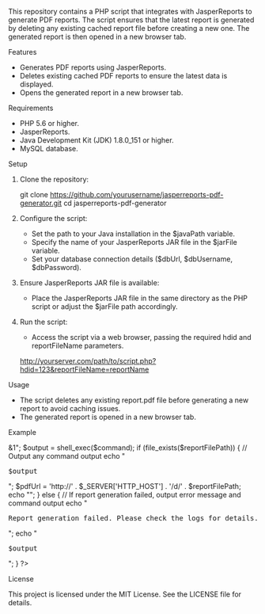 This repository contains a PHP script that integrates with JasperReports to generate PDF reports. The script ensures that the latest report is generated by deleting any existing cached report file before creating a new one. The generated report is then opened in a new browser tab.

Features

- Generates PDF reports using JasperReports.
- Deletes existing cached PDF reports to ensure the latest data is displayed.
- Opens the generated report in a new browser tab.

Requirements

- PHP 5.6 or higher.
- JasperReports.
- Java Development Kit (JDK) 1.8.0_151 or higher.
- MySQL database.

Setup

1. Clone the repository:

    git clone https://github.com/yourusername/jasperreports-pdf-generator.git
    cd jasperreports-pdf-generator

2. Configure the script:

    - Set the path to your Java installation in the $javaPath variable.
    - Specify the name of your JasperReports JAR file in the $jarFile variable.
    - Set your database connection details ($dbUrl, $dbUsername, $dbPassword).

3. Ensure JasperReports JAR file is available:

    - Place the JasperReports JAR file in the same directory as the PHP script or adjust the $jarFile path accordingly.

4. Run the script:

    - Access the script via a web browser, passing the required hdid and reportFileName parameters.

    http://yourserver.com/path/to/script.php?hdid=123&reportFileName=reportName

Usage

- The script deletes any existing report.pdf file before generating a new report to avoid caching issues.
- The generated report is opened in a new browser tab.

Example

<?php
 
$javaPath = '/home/melcylif/public_html/d/jdk1.8.0_151/bin/java';  
$jarFile = 'jasper.jar';  
 
$hdid = isset($_GET['hdid']) ? $_GET['hdid'] : null;
$reportFileName = isset($_GET['reportFileName']) ? $_GET['reportFileName'] : null;

if ($hdid === null || $reportFileName === null) {
    die("Both hdid and reportFileName parameters are required.");
}
$dbUrl = "jdbc:mysql://localhost:3306/yourdb";
$dbUsername = "dbusername";
$dbPassword = "dbpass";

 
$reportFilePath = 'report.pdf';

 
if (file_exists($reportFilePath)) {
    unlink($reportFilePath);
}

 
$command = $javaPath . " -jar " . escapeshellarg($jarFile) . " " . escapeshellarg($hdid) . " " . escapeshellarg($reportFileName) . " " . escapeshellarg($dbUrl) . " " . escapeshellarg($dbUsername) . " " . escapeshellarg($dbPassword) . " 2>&1";

$output = shell_exec($command);

 
if (file_exists($reportFilePath)) {
    // Output any command output
    echo "<pre>$output</pre>";
    
 
    $pdfUrl = 'http://' . $_SERVER['HTTP_HOST'] . '/d/' . $reportFilePath;
    
 
    echo "<script>window.open('" . $pdfUrl . "', '_blank');</script>";
} else {
    // If report generation failed, output error message and command output
    echo "<pre>Report generation failed. Please check the logs for details.</pre>";
    echo "<pre>$output</pre>";
}
?>

License

This project is licensed under the MIT License. See the LICENSE file for details.
